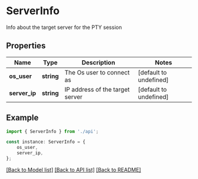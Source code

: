 # ServerInfo

Info about the target server for the PTY session

## Properties

Name | Type | Description | Notes
------------ | ------------- | ------------- | -------------
**os_user** | **string** | The Os user to connect as | [default to undefined]
**server_ip** | **string** | IP address of the target server | [default to undefined]

## Example

```typescript
import { ServerInfo } from './api';

const instance: ServerInfo = {
    os_user,
    server_ip,
};
```

[[Back to Model list]](../README.md#documentation-for-models) [[Back to API list]](../README.md#documentation-for-api-endpoints) [[Back to README]](../README.md)
